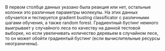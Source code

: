 В первом столбце данных указано была реакция или нет, остальные колонки это различные параметры молекулы. 
На этих данных обучается и тестируется gradient busting classificator с различными шагами обучения, а также random forest.
Градиентный бустинг немного выигрывает у случайного леса по качеству на данной тестовой выборке, но если увеличивать количество деревьем
в случайном лесе, то он может обойти градиентый бустинг (если вычислительные ресурсы неограничены).
